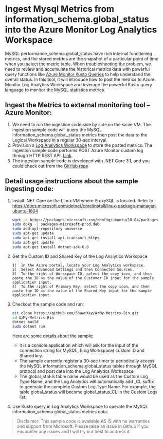 # Ingest Mysql Metrics from information_schema.global_status into the Azure Monitor Log Analytics Workspace

MySQL performance_schema.global_status have rich internal functioning metrics, and the stored metrics are the snapshot of a particular point of time when you select the metric table. When troubleshooting the problem, we need to review and accumulate the historical metrics data with powerful query functions like [Azure Monitor Kusto Queries](https://docs.microsoft.com/en-us/azure/azure-monitor/log-query/query-language) to help understand the overall status. In this tool, it will introduce how to post the metrics to Azure Monitor Log Analytics Workspace and leverage the powerful Kusto query language to monitor the MySQL statistics metrics.

## Ingest the Metrics to external monitoring tool – Azure Monitor:
1.  We need to run the ingestion code side by side on the same VM. The ingestion sample code will query the MySQL information_schema.global_status metrics then post the data to the Logical Workspace in a regular 30-sec interval.
2. Provision a [Log Analytics Workspace](https://docs.microsoft.com/en-us/azure/azure-monitor/learn/quick-create-workspace) to store the posted metrics. The Ingestion sample code performs POST Azure Monitor custom log through HTTP REST API: [Link](https://docs.microsoft.com/en-us/azure/azure-monitor/platform/data-collector-api)
3. The ingestion sample code is developed with .NET Core 3.1, and you could check out from the [GitHub repo](https://github.com/ShawnXxy/AzMy-Metrics-Bin.git)

## Detail usage instructions about the sample ingesting code:
1. Install .NET Core on the Linux VM where ProxySQL is located. Refer to https://docs.microsoft.com/dotnet/core/install/linux-package-manager-ubuntu-1804
    ```bash
    wget -q https://packages.microsoft.com/config/ubuntu/18.04/packages-microsoft-prod.deb -O packages-microsoft-prod.deb
    sudo dpkg -i packages-microsoft-prod.deb
    sudo add-apt-repository universe
    sudo apt-get update
    sudo apt-get install apt-transport-https
    sudo apt-get update
    sudo apt-get install dotnet-sdk-6.0
    ```
2. Get the Custom ID and Shared Key of the Log Analytics Workspace
    ```text
    1)	In the Azure portal, locate your Log Analytics workspace.
    2)	Select Advanced Settings and then Connected Sources.
    3)	To the right of Workspace ID, select the copy icon, and then paste the ID as the value of the Customer ID input for the sample application input.
    4)	To the right of Primary Key, select the copy icon, and then paste the ID as the value of the Shared Key input for the sample application input.
    ```
3. Checkout the sample code and run:
    ```bash
    git clone https://github.com/ShawnXxy/AzMy-Metrics-Bin.git
    cd AzMy-Metrics-Bin
    dotnet build
    sudo dotnet run
    ```

    Here are some details about the sample:
    - It is a console application which will ask for the input of the connection string for MySQL, (Log Workspace) custom ID and Shared key.
    - The sample currently register a 30-sec timer to periodically access the MySQL information_schema.global_status tables through MySQL protocol and post data into the Log Analytics Workspace
    - The global_status table name would be used as the Custom Log Type Name, and the Log Analytics will automatically add _CL suffix to generate the complete Custom Log Type Name. For example, the  table global_status will become global_status_CL in the Custom Logs list. 

4. Use Kusto query in Log Analytics Workspace to operate the MySQL information_schema.global_status metrics data.

>Disclaimer: This sample code is available AS IS with no warranties and support from Microsoft. Please raise an issue in Github if you encounter any issues and I will try our best to address it.











